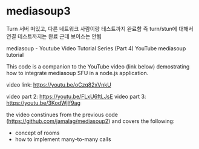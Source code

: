 # mediasoup3
Turn 서버 떠있고, 다른 네트워크 사람이랑 테스트까지 완료함
즉 turn/stun에 대해서 연결 테스트까지는 완료
근데 보이스는 안됨

mediasoup - Youtube Video Tutorial Series (Part 4)
YouTube mediasoup tutorial

This code is a companion to the YouTube video (link below) demostrating how to integrate mediasoup SFU in a node.js application.

video link: https://youtu.be/oCzq82xVnkU

video part 2: https://youtu.be/FLxU6ftLJsE
video part 3: https://youtu.be/3KodWjlf9ag

the video constinues from the previous code (https://github.com/jamalag/mediasoup2) and covers the following:

- concept of rooms
- how to implement many-to-many calls
